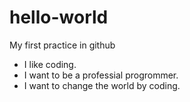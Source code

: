 # hello-world
My first practice in github
+ I like coding.
+ I want to be a  professial progrommer.
+ I want to change the world by coding.
